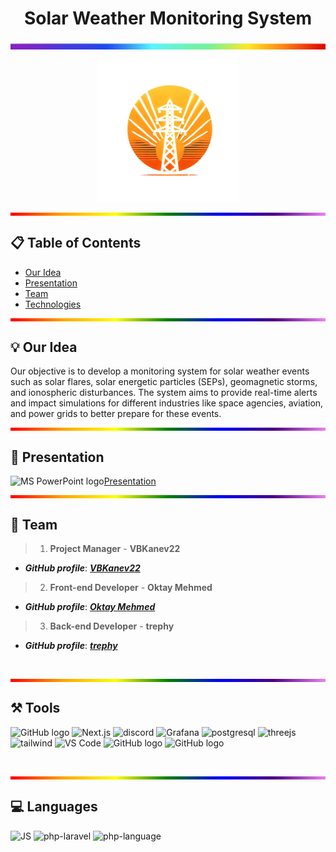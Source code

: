 <h1 align="center">Solar Weather Monitoring System</h1>
<p align="center">
   <img src="rainbowline (2).png" alt="GitHub logo" width=100% height="10px"/>
</p>
<p align="center">
  <img width="45%" src="logo.png"/>
<br>
<p align="center">
  <div style="height: 5px; background: linear-gradient(to right, red, orange, yellow, green, blue, indigo, violet);"></div>
</p>

  ## 📋 Table of Contents
  - [Our Idea](#idea)
  - [Presentation](#docs)
  - [Team](#collaborators)
  - [Technologies](#technologies)

<p align="center">
  <div style="height: 5px; background: linear-gradient(to right, red, orange, yellow, green, blue, indigo, violet);"></div>
</p>

## 💡 Our Idea <a name="idea"></a>
Our objective is to develop a monitoring system for solar weather events such as solar flares, solar energetic particles (SEPs), geomagnetic storms, and ionospheric disturbances. The system aims to provide real-time alerts and impact simulations for different industries like space agencies, aviation, and power grids to better prepare for these events.
<p align="center">
  <div style="height: 5px; background: linear-gradient(to right, red, orange, yellow, green, blue, indigo, violet);"></div>
</p>

#### 


## 📄 Presentation <a name="docs"></a>
<img src="https://img.icons8.com/fluency/48/000000/microsoft-powerpoint-2019.png" alt="MS PowerPoint logo" width=20px >[Presentation]()
<p align="center">
  <div style="height: 5px; background: linear-gradient(to right, red, orange, yellow, green, blue, indigo, violet);"></div>
</p>

## 🌱 Team <a name="collaborators"></a>
> 1. **Project Manager** - **VBKanev22**
   - ***GitHub profile***: [***VBKanev22***](https://github.com/VBKanev22)
> 2. **Front-end Developer** - **Oktay Mehmed**
   - ***GitHub profile***: [***Oktay Mehmed***](https://github.com/Akame1981)
> 3. **Back-end Developer** - **trephy**
   - ***GitHub profile***: [***trephy***](https://github.com/Trephyyy)

<br><p align="center">
  <div style="height: 5px; background: linear-gradient(to right, red, orange, yellow, green, blue, indigo, violet);"></div>
</p>

## ⚒️ Tools <a name="technologies"></a>
<p align="left"> 
<img src="https://raw.githubusercontent.com/sbivanov22/baklava/main/assets/icons/gitHubIcon.png" alt="GitHub logo" width=48px/>

<img src="https://w7.pngwing.com/pngs/87/586/png-transparent-next-js-hd-logo.png" alt="Next.js" width=48px/>
<img src="https://images-eds-ssl.xboxlive.com/image?url=4rt9.lXDC4H_93laV1_eHHFT949fUipzkiFOBH3fAiZZUCdYojwUyX2aTonS1aIwMrx6NUIsHfUHSLzjGJFxxsG72wAo9EWJR4yQWyJJaDb6rYcBtJvTvH3UoAS4JFNDaxGhmKNaMwgElLURlRFeVkLCjkfnXmWtINWZIrPGYq0-&format=source" alt="discord" width=48px>
<img src="https://w7.pngwing.com/pngs/434/923/png-transparent-grafana-hd-logo-thumbnail.png" alt="Grafana" width=48px>
<img src="https://upload.wikimedia.org/wikipedia/commons/thumb/2/29/Postgresql_elephant.svg/800px-Postgresql_elephant.svg.png" alt="postgresql" width=48px />
<img src="https://encrypted-tbn0.gstatic.com/images?q=tbn:ANd9GcRhUyPLMCrdBvL7byu5KkMnOssbQigrkiRxZw&s" alt="threejs" width=48px />
<img src="https://encrypted-tbn0.gstatic.com/images?q=tbn:ANd9GcQNhoXisDruJMDAq3Ltd-wuaMW2lGxck9wAKw&s" alt="tailwind" width=48px/>
<img src="https://w7.pngwing.com/pngs/512/824/png-transparent-visual-studio-code-hd-logo-thumbnail.png" alt="VS Code" width=48px/>
<img src="https://raw.githubusercontent.com/sbivanov22/baklava/main/assets/icons/gitHubIcon.png" alt="GitHub logo" width=48px/>
<img src="https://raw.githubusercontent.com/sbivanov22/baklava/main/assets/icons/gitHubIcon.png" alt="GitHub logo" width=48px/>
</p> 
<br><p align="center">
  <div style="height: 5px; background: linear-gradient(to right, red, orange, yellow, green, blue, indigo, violet);"></div>
</p>

## 💻 Languages
<p align="left"> 
<img src="https://upload.wikimedia.org/wikipedia/commons/thumb/9/99/Unofficial_JavaScript_logo_2.svg/800px-Unofficial_JavaScript_logo_2.svg.png" alt="JS" width="48px">
<img src="https://upload.wikimedia.org/wikipedia/commons/thumb/9/9a/Laravel.svg/1200px-Laravel.svg.png" alt="php-laravel" width=48px />
<img src="https://upload.wikimedia.org/wikipedia/commons/thumb/2/27/PHP-logo.svg/1200px-PHP-logo.svg.png" alt="php-language"width=48px >
</p>
